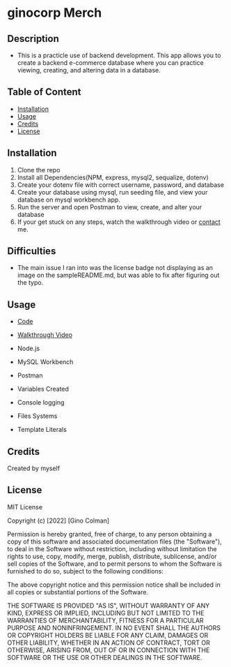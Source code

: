 # ginocorp Merch

## Description

* This is a practicle use of backend development. This app allows you to create a backend e-commerce database where you can practice viewing, creating, and altering data in a database.

## Table of Content

* [Installation](#installation) 
* [Usage](#usage) 
* [Credits](#credits) 
* [License](#license)

## Installation

1. Clone the repo
2. Install all Dependencies(NPM, express, mysql2, sequalize, dotenv)
3. Create your dotenv file with correct username, password, and database
4. Create your database using mysql, run seeding file, and view your database on mysql workbench app.
5. Run the server and open Postman to view, create, and alter your database
6. If your get stuck on any steps, watch the walkthrough video or [contact](mailto:gdcolman95@gmail.com) me. 

## Difficulties
* The main issue I ran into was the license badge not displaying as an image on the sampleREADME.md, but was able to fix after figuring out the typo. 

## Usage

* [Code](https://github.com/ginocorp/ginocorp_merch/tree/master/Develop)
* [Walkthrough Video](https://drive.google.com/file/d/1o9Pb0H-dQ1KsYCMB2hx7r_steZQU4srt/view)

* Node.js
* MySQL Workbench
* Postman
* Variables Created
* Console logging
* Files Systems
* Template Literals

## Credits

Created by myself

## License

MIT License

Copyright (c) [2022] [Gino Colman]

Permission is hereby granted, free of charge, to any person obtaining a copy
of this software and associated documentation files (the "Software"), to deal
in the Software without restriction, including without limitation the rights
to use, copy, modify, merge, publish, distribute, sublicense, and/or sell
copies of the Software, and to permit persons to whom the Software is
furnished to do so, subject to the following conditions:

The above copyright notice and this permission notice shall be included in all
copies or substantial portions of the Software.

THE SOFTWARE IS PROVIDED "AS IS", WITHOUT WARRANTY OF ANY KIND, EXPRESS OR
IMPLIED, INCLUDING BUT NOT LIMITED TO THE WARRANTIES OF MERCHANTABILITY,
FITNESS FOR A PARTICULAR PURPOSE AND NONINFRINGEMENT. IN NO EVENT SHALL THE
AUTHORS OR COPYRIGHT HOLDERS BE LIABLE FOR ANY CLAIM, DAMAGES OR OTHER
LIABILITY, WHETHER IN AN ACTION OF CONTRACT, TORT OR OTHERWISE, ARISING FROM,
OUT OF OR IN CONNECTION WITH THE SOFTWARE OR THE USE OR OTHER DEALINGS IN THE
SOFTWARE.
